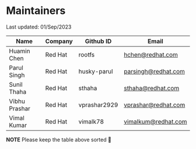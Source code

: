# Maintainers

 Last updated: 01/Sep/2023

|  Name  |  Company  | Github ID  | Email   |
|---|---|---|---|
| Huamin Chen  | Red Hat  | rootfs  | <hchen@redhat.com>  |
| Parul Singh | Red Hat | husky-parul | <parsingh@redhat.com> |
| Sunil Thaha | Red Hat | sthaha | <sthaha@redhat.com> |
| Vibhu Prashar | Red Hat | vprashar2929 | <vprashar@redhat.com> |
| Vimal Kumar | Red Hat |  vimalk78 | <vimalkum@redhat.com> |

**NOTE** Please keep the table above sorted 🙏
